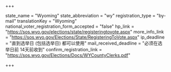 +++

state_name = "Wyoming"
state_abbreviation = "wy"
registration_type = "by-mail"
translationKey = "Wyoming"
national_voter_registration_form_accepted = "false"
hp_link = "https://sos.wyo.gov/elections/state/registeringtovote.aspx"
more_info_link = "https://sos.wyo.gov/Elections/State/RegisteringToVote.aspx"
ip_deadline = "直到选举日 (包括选举日) 都可以使用"
mail_received_deadline = "必须在选举日前 14天前收到"
confirm_registration_link = "https://sos.wyo.gov/Elections/Docs/WYCountyClerks.pdf"

+++